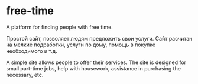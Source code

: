 # free-time
A platform for finding people with free time.


Простой сайт, позволяет людям предложить свои
услуги. Сайт расчитан на мелкие подработки, услуги 
по дому, помощь в покупке необходимого и т.д.

A simple site allows people to offer their services. 
The site is designed for small part-time jobs, help with 
housework, assistance in purchasing the necessary, etc.

